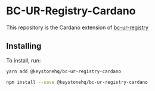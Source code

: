 # BC-UR-Registry-Cardano

This repository is the Cardano extension of [bc-ur-registry](https://github.com/KeystoneHQ/ur-registry)

## Installing

To install, run:

```bash
yarn add @keystonehq/bc-ur-registry-cardano
```

```bash
npm install --save @keystonehq/bc-ur-registry-cardano
```
